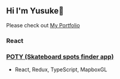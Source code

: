 ## Hi I'm Yusuke👋
  Please check out [My Portfolio](https://yusukeyoshino.com/)
### React
### [POTY (Skateboard spots finder app)](https://github.com/yusukeyoshino/Skate-Spot-Finder)
- React, Redux, TypeScript, MapboxGL

